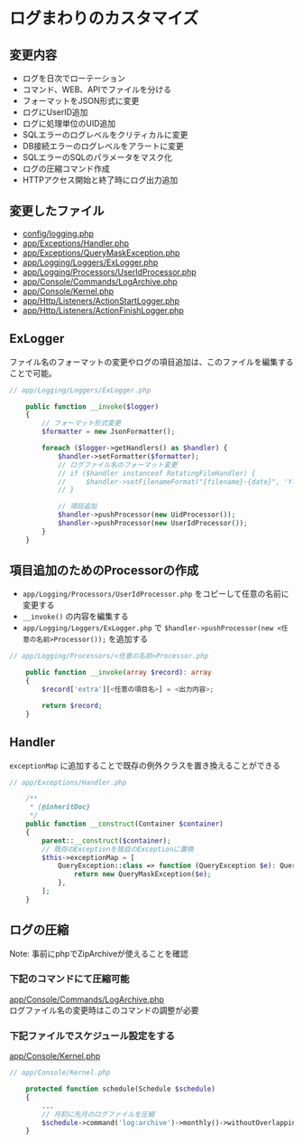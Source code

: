 # ログまわりのカスタマイズ

## 変更内容

- ログを日次でローテーション
- コマンド、WEB、APIでファイルを分ける
- フォーマットをJSON形式に変更
- ログにUserID追加
- ログに処理単位のUID追加
- SQLエラーのログレベルをクリティカルに変更
- DB接続エラーのログレベルをアラートに変更
- SQLエラーのSQLのパラメータをマスク化
- ログの圧縮コマンド作成
- HTTPアクセス開始と終了時にログ出力追加

## 変更したファイル

- [config/logging.php](../config/logging.php)
- [app/Exceptions/Handler.php](../app/Exceptions/Handler.php)
- [app/Exceptions/QueryMaskException.php](../app/Exceptions/QueryMaskException.php)
- [app/Logging/Loggers/ExLogger.php](../app/Logging/Loggers/ExLogger.php)
- [app/Logging/Processors/UserIdProcessor.php](../app/Logging/Processors/UserIdProcessor.php)
- [app/Console/Commands/LogArchive.php](../app/Console/Commands/LogArchive.php)
- [app/Console/Kernel.php](../app/Console/Kernel.php)
- [app/Http/Listeners/ActionStartLogger.php](../app/Http/Listeners/ActionStartLogger.php)
- [app/Http/Listeners/ActionFinishLogger.php](../app/Http/Listeners/ActionFinishLogger.php)

## ExLogger

ファイル名のフォーマットの変更やログの項目追加は、このファイルを編集することで可能。

```php
// app/Logging/Loggers/ExLogger.php

    public function __invoke($logger)
    {
        // フォーマット形式変更
        $formatter = new JsonFormatter();

        foreach ($logger->getHandlers() as $handler) {
            $handler->setFormatter($formatter);
            // ログファイル名のフォーマット変更
            // if ($handler instanceof RotatingFileHandler) {
            //     $handler->setFilenameFormat("{filename}-{date}", 'Y-m-d');
            // }

            // 項目追加
            $handler->pushProcessor(new UidProcessor());
            $handler->pushProcessor(new UserIdProcessor());
        }
    }
```

## 項目追加のためのProcessorの作成

- `app/Logging/Processors/UserIdProcessor.php` をコピーして任意の名前に変更する
- `__invoke()` の内容を編集する
- `app/Logging/Loggers/ExLogger.php` で `$handler->pushProcessor(new <任意の名前>Processor());` を追加する

```php
// app/Logging/Processors/<任意の名前>Processor.php

    public function __invoke(array $record): array
    {
        $record['extra'][<任意の項目名>] = <出力内容>;

        return $record;
    }
```

## Handler

`exceptionMap` に追加することで既存の例外クラスを置き換えることができる

```php
// app/Exceptions/Handler.php

    /**
     * {@inheritDoc}
     */
    public function __construct(Container $container)
    {
        parent::__construct($container);
        // 既存のExceptionを独自のExceptionに置換
        $this->exceptionMap = [
            QueryException::class => function (QueryException $e): QueryMaskException {
                return new QueryMaskException($e);
            },
        ];
    }
```

## ログの圧縮

Note: 事前にphpでZipArchiveが使えることを確認  

### 下記のコマンドにて圧縮可能
[app/Console/Commands/LogArchive.php](../app/Console/Commands/LogArchive.php)  
ログファイル名の変更時はこのコマンドの調整が必要

### 下記ファイルでスケジュール設定をする
[app/Console/Kernel.php](../app/Console/Kernel.php)

```php
// app/Console/Kernel.php

    protected function schedule(Schedule $schedule)
    {
        ...
        // 月初に先月のログファイルを圧縮
        $schedule->command('log:archive')->monthly()->withoutOverlapping();
    }
```
